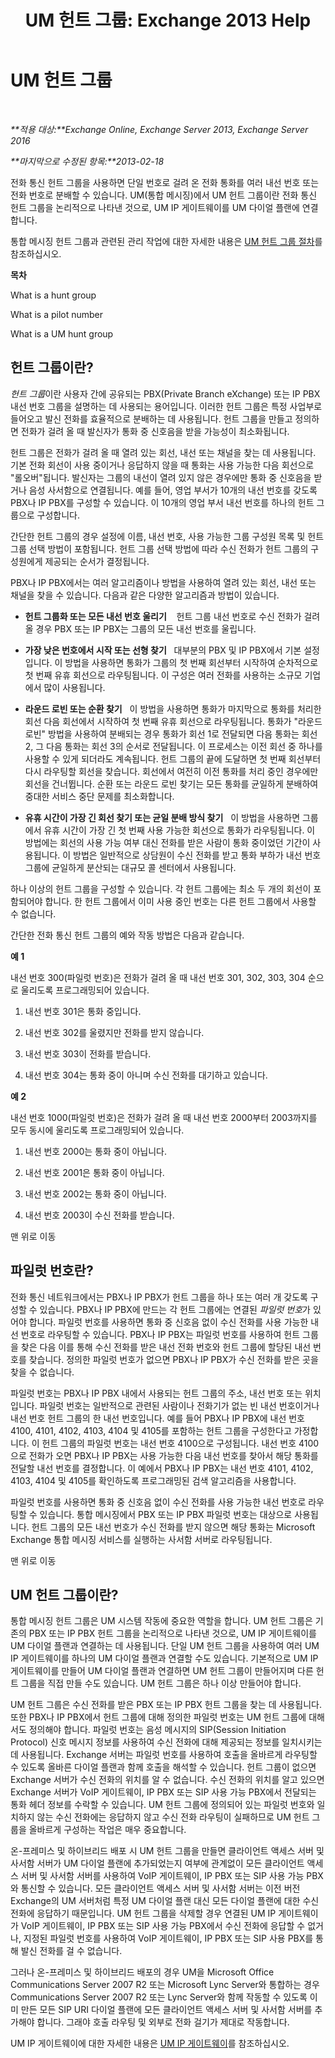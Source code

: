 ﻿---
title: 'UM 헌트 그룹: Exchange 2013 Help'
TOCTitle: UM 헌트 그룹
ms:assetid: 026129a1-b0b5-410a-bed6-2d49f85205b3
ms:mtpsurl: https://technet.microsoft.com/ko-kr/library/Aa995918(v=EXCHG.150)
ms:contentKeyID: 50555931
ms.date: 05/22/2018
mtps_version: v=EXCHG.150
ms.translationtype: MT
---

# UM 헌트 그룹

 

_**적용 대상:**Exchange Online, Exchange Server 2013, Exchange Server 2016_

_**마지막으로 수정된 항목:**2013-02-18_

전화 통신 헌트 그룹을 사용하면 단일 번호로 걸려 온 전화 통화를 여러 내선 번호 또는 전화 번호로 분배할 수 있습니다. UM(통합 메시징)에서 UM 헌트 그룹이란 전화 통신 헌트 그룹을 논리적으로 나타낸 것으로, UM IP 게이트웨이를 UM 다이얼 플랜에 연결합니다.

통합 메시징 헌트 그룹과 관련된 관리 작업에 대한 자세한 내용은 [UM 헌트 그룹 절차](um-hunt-group-procedures-exchange-2013-help.md)를 참조하십시오.

**목차**

What is a hunt group

What is a pilot number

What is a UM hunt group

## 헌트 그룹이란?

*헌트 그룹*이란 사용자 간에 공유되는 PBX(Private Branch eXchange) 또는 IP PBX 내선 번호 그룹을 설명하는 데 사용되는 용어입니다. 이러한 헌트 그룹은 특정 사업부로 들어오고 발신 전화를 효율적으로 분배하는 데 사용됩니다. 헌트 그룹을 만들고 정의하면 전화가 걸려 올 때 발신자가 통화 중 신호음을 받을 가능성이 최소화됩니다.

헌트 그룹은 전화가 걸려 올 때 열려 있는 회선, 내선 또는 채널을 찾는 데 사용됩니다. 기본 전화 회선이 사용 중이거나 응답하지 않을 때 통화는 사용 가능한 다음 회선으로 "롤오버"됩니다. 발신자는 그룹의 내선이 열려 있지 않은 경우에만 통화 중 신호음을 받거나 음성 사서함으로 연결됩니다. 예를 들어, 영업 부서가 10개의 내선 번호를 갖도록 PBX나 IP PBX를 구성할 수 있습니다. 이 10개의 영업 부서 내선 번호를 하나의 헌트 그룹으로 구성합니다.

간단한 헌트 그룹의 경우 설정에 이름, 내선 번호, 사용 가능한 그룹 구성원 목록 및 헌트 그룹 선택 방법이 포함됩니다. 헌트 그룹 선택 방법에 따라 수신 전화가 헌트 그룹의 구성원에게 제공되는 순서가 결정됩니다.

PBX나 IP PBX에서는 여러 알고리즘이나 방법을 사용하여 열려 있는 회선, 내선 또는 채널을 찾을 수 있습니다. 다음과 같은 다양한 알고리즘과 방법이 있습니다.

  - **헌트 그룹화 또는 모든 내선 번호 울리기**    헌트 그룹 내선 번호로 수신 전화가 걸려올 경우 PBX 또는 IP PBX는 그룹의 모든 내선 번호를 울립니다.

  - **가장 낮은 번호에서 시작 또는 선형 찾기**   대부분의 PBX 및 IP PBX에서 기본 설정입니다. 이 방법을 사용하면 통화가 그룹의 첫 번째 회선부터 시작하여 순차적으로 첫 번째 유휴 회선으로 라우팅됩니다. 이 구성은 여러 전화를 사용하는 소규모 기업에서 많이 사용됩니다.

  - **라운드 로빈 또는 순환 찾기**   이 방법을 사용하면 통화가 마지막으로 통화를 처리한 회선 다음 회선에서 시작하여 첫 번째 유휴 회선으로 라우팅됩니다. 통화가 "라운드 로빈" 방법을 사용하여 분배되는 경우 통화가 회선 1로 전달되면 다음 통화는 회선 2, 그 다음 통화는 회선 3의 순서로 전달됩니다. 이 프로세스는 이전 회선 중 하나를 사용할 수 있게 되더라도 계속됩니다. 헌트 그룹의 끝에 도달하면 첫 번째 회선부터 다시 라우팅할 회선을 찾습니다. 회선에서 여전히 이전 통화를 처리 중인 경우에만 회선을 건너뜁니다. 순환 또는 라운드 로빈 찾기는 모든 통화를 균일하게 분배하여 중대한 서비스 중단 문제를 최소화합니다.

  - **유휴 시간이 가장 긴 회선 찾기 또는 균일 분배 방식 찾기**   이 방법을 사용하면 그룹에서 유휴 시간이 가장 긴 첫 번째 사용 가능한 회선으로 통화가 라우팅됩니다. 이 방법에는 회선의 사용 가능 여부 대신 전화를 받은 사람이 통화 중이었던 기간이 사용됩니다. 이 방법은 일반적으로 상담원이 수신 전화를 받고 통화 부하가 내선 번호 그룹에 균일하게 분산되는 대규모 콜 센터에서 사용됩니다.

하나 이상의 헌트 그룹을 구성할 수 있습니다. 각 헌트 그룹에는 최소 두 개의 회선이 포함되어야 합니다. 한 헌트 그룹에서 이미 사용 중인 번호는 다른 헌트 그룹에서 사용할 수 없습니다.

간단한 전화 통신 헌트 그룹의 예와 작동 방법은 다음과 같습니다.

**예 1**

내선 번호 300(파일럿 번호)은 전화가 걸려 올 때 내선 번호 301, 302, 303, 304 순으로 울리도록 프로그래밍되어 있습니다.

1.  내선 번호 301은 통화 중입니다.

2.  내선 번호 302를 울렸지만 전화를 받지 않습니다.

3.  내선 번호 303이 전화를 받습니다.

4.  내선 번호 304는 통화 중이 아니며 수신 전화를 대기하고 있습니다.

**예 2**

내선 번호 1000(파일럿 번호)은 전화가 걸려 올 때 내선 번호 2000부터 2003까지를 모두 동시에 울리도록 프로그래밍되어 있습니다.

1.  내선 번호 2000는 통화 중이 아닙니다.

2.  내선 번호 2001은 통화 중이 아닙니다.

3.  내선 번호 2002는 통화 중이 아닙니다.

4.  내선 번호 2003이 수신 전화를 받습니다.

맨 위로 이동

## 파일럿 번호란?

전화 통신 네트워크에서는 PBX나 IP PBX가 헌트 그룹을 하나 또는 여러 개 갖도록 구성할 수 있습니다. PBX나 IP PBX에 만드는 각 헌트 그룹에는 연결된 *파일럿 번호*가 있어야 합니다. 파일럿 번호를 사용하면 통화 중 신호음 없이 수신 전화를 사용 가능한 내선 번호로 라우팅할 수 있습니다. PBX나 IP PBX는 파일럿 번호를 사용하여 헌트 그룹을 찾은 다음 이를 통해 수신 전화를 받은 내선 전화 번호와 헌트 그룹에 할당된 내선 번호를 찾습니다. 정의한 파일럿 번호가 없으면 PBX나 IP PBX가 수신 전화를 받은 곳을 찾을 수 없습니다.

파일럿 번호는 PBX나 IP PBX 내에서 사용되는 헌트 그룹의 주소, 내선 번호 또는 위치입니다. 파일럿 번호는 일반적으로 관련된 사람이나 전화기가 없는 빈 내선 번호이거나 내선 번호 헌트 그룹의 한 내선 번호입니다. 예를 들어 PBX나 IP PBX에 내선 번호 4100, 4101, 4102, 4103, 4104 및 4105를 포함하는 헌트 그룹을 구성한다고 가정합니다. 이 헌트 그룹의 파일럿 번호는 내선 번호 4100으로 구성됩니다. 내선 번호 4100으로 전화가 오면 PBX나 IP PBX는 사용 가능한 다음 내선 번호를 찾아서 해당 통화를 전달할 내선 번호를 결정합니다. 이 예에서 PBX나 IP PBX는 내선 번호 4101, 4102, 4103, 4104 및 4105를 확인하도록 프로그래밍된 검색 알고리즘을 사용합니다.

파일럿 번호를 사용하면 통화 중 신호음 없이 수신 전화를 사용 가능한 내선 번호로 라우팅할 수 있습니다. 통합 메시징에서 PBX 또는 IP PBX 파일럿 번호는 대상으로 사용됩니다. 헌트 그룹의 모든 내선 번호가 수신 전화를 받지 않으면 해당 통화는 Microsoft Exchange 통합 메시징 서비스를 실행하는 사서함 서버로 라우팅됩니다.

맨 위로 이동

## UM 헌트 그룹이란?

통합 메시징 헌트 그룹은 UM 시스템 작동에 중요한 역할을 합니다. UM 헌트 그룹은 기존의 PBX 또는 IP PBX 헌트 그룹을 논리적으로 나타낸 것으로, UM IP 게이트웨이를 UM 다이얼 플랜과 연결하는 데 사용됩니다. 단일 UM 헌트 그룹을 사용하여 여러 UM IP 게이트웨이를 하나의 UM 다이얼 플랜과 연결할 수도 있습니다. 기본적으로 UM IP 게이트웨이를 만들어 UM 다이얼 플랜과 연결하면 UM 헌트 그룹이 만들어지며 다른 헌트 그룹을 직접 만들 수도 있습니다. UM 헌트 그룹은 하나 이상 만들어야 합니다.

UM 헌트 그룹은 수신 전화를 받은 PBX 또는 IP PBX 헌트 그룹을 찾는 데 사용됩니다. 또한 PBX나 IP PBX에서 헌트 그룹에 대해 정의한 파일럿 번호는 UM 헌트 그룹에 대해서도 정의해야 합니다. 파일럿 번호는 음성 메시지의 SIP(Session Initiation Protocol) 신호 메시지 정보를 사용하여 수신 전화에 대해 제공되는 정보를 일치시키는 데 사용됩니다. Exchange 서버는 파일럿 번호를 사용하여 호출을 올바르게 라우팅할 수 있도록 올바른 다이얼 플랜과 함께 호출을 해석할 수 있습니다. 헌트 그룹이 없으면 Exchange 서버가 수신 전화의 위치를 알 수 없습니다. 수신 전화의 위치를 알고 있으면 Exchange 서버가 VoIP 게이트웨이, IP PBX 또는 SIP 사용 가능 PBX에서 전달되는 통화 헤더 정보를 수락할 수 있습니다. UM 헌트 그룹에 정의되어 있는 파일럿 번호와 일치하지 않는 수신 전화에는 응답하지 않고 수신 전화 라우팅이 실패하므로 UM 헌트 그룹을 올바르게 구성하는 작업은 매우 중요합니다.

온-프레미스 및 하이브리드 배포 시 UM 헌트 그룹을 만들면 클라이언트 액세스 서버 및 사서함 서버가 UM 다이얼 플랜에 추가되었는지 여부에 관계없이 모든 클라이언트 액세스 서버 및 사서함 서버를 사용하여 VoIP 게이트웨이, IP PBX 또는 SIP 사용 가능 PBX와 통신할 수 있습니다. 모든 클라이언트 액세스 서버 및 사서함 서버는 이전 버전 Exchange의 UM 서버처럼 특정 UM 다이얼 플랜 대신 모든 다이얼 플랜에 대한 수신 전화에 응답하기 때문입니다. UM 헌트 그룹을 삭제할 경우 연결된 UM IP 게이트웨이가 VoIP 게이트웨이, IP PBX 또는 SIP 사용 가능 PBX에서 수신 전화에 응답할 수 없거나, 지정된 파일럿 번호를 사용하여 VoIP 게이트웨이, IP PBX 또는 SIP 사용 PBX를 통해 발신 전화를 걸 수 없습니다.

그러나 온-프레미스 및 하이브리드 배포의 경우 UM을 Microsoft Office Communications Server 2007 R2 또는 Microsoft Lync Server와 통합하는 경우 Communications Server 2007 R2 또는 Lync Server와 함께 작동할 수 있도록 이미 만든 모든 SIP URI 다이얼 플랜에 모든 클라이언트 액세스 서버 및 사서함 서버를 추가해야 합니다. 그래야 호출 라우팅 및 외부로 전화 걸기가 제대로 작동합니다.

UM IP 게이트웨이에 대한 자세한 내용은 [UM IP 게이트웨이](um-ip-gateways-exchange-2013-help.md)를 참조하십시오.

